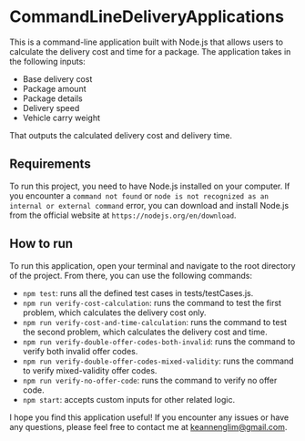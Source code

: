 # CommandLineDeliveryApplications

This is a command-line application built with Node.js that allows users to calculate the delivery cost and time for a package. The application takes in the following inputs:

- Base delivery cost
- Package amount
- Package details
- Delivery speed
- Vehicle carry weight

That outputs the calculated delivery cost and delivery time.

## Requirements

To run this project, you need to have Node.js installed on your computer. If you encounter a `command not found` or `node is not recognized as an internal or external command` error, you can download and install Node.js from the official website at `https://nodejs.org/en/download`.

## How to run

To run this application, open your terminal and navigate to the root directory of the project. From there, you can use the following commands:

- `npm test`: runs all the defined test cases in tests/testCases.js.
- `npm run verify-cost-calculation`: runs the command to test the first problem, which calculates the delivery cost only.
- `npm run verify-cost-and-time-calculation`: runs the command to test the second problem, which calculates the delivery cost and time.
- `npm run verify-double-offer-codes-both-invalid`: runs the command to verify both invalid offer codes.
- `npm run verify-double-offer-codes-mixed-validity`: runs the command to verify mixed-validity offer codes.
- `npm run verify-no-offer-code`: runs the command to verify no offer code.
- `npm start`: accepts custom inputs for other related logic.

I hope you find this application useful! If you encounter any issues or have any questions, please feel free to contact me at keannenglim@gmail.com.
